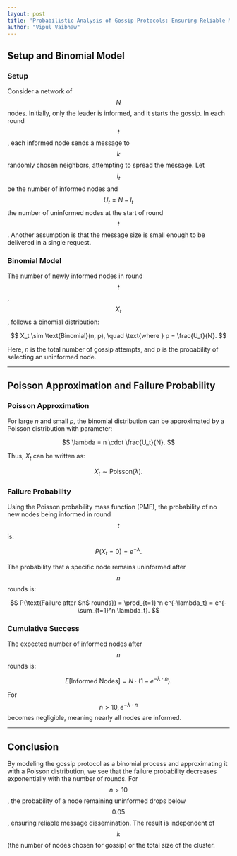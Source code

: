 ```yaml
---
layout: post
title: 'Probabilistic Analysis of Gossip Protocols: Ensuring Reliable Message Dissemination'
author: "Vipul Vaibhaw"
---
```


## Setup and Binomial Model

### Setup
Consider a network of $$N$$ nodes. Initially, only the leader is informed, and it starts the gossip. In each round $$t$$, each informed node sends a message to $$k$$ randomly chosen neighbors, attempting to spread the message. Let $$I_t$$ be the number of informed nodes and $$U_t = N - I_t$$ the number of uninformed nodes at the start of round $$t$$. Another assumption is that the message size is small enough to be delivered in a single request.

### Binomial Model
The number of newly informed nodes in round $$t$$, $$X_t$$, follows a binomial distribution:

$$
X_t \sim \text{Binomial}(n, p), \quad \text{where } p = \frac{U_t}{N}.
$$

Here, $n$ is the total number of gossip attempts, and $p$ is the probability of selecting an uninformed node.

---

## Poisson Approximation and Failure Probability

### Poisson Approximation
For large $n$ and small $p$, the binomial distribution can be approximated by a Poisson distribution with parameter:

$$
\lambda = n \cdot \frac{U_t}{N}.
$$

Thus, $X_t$ can be written as:

$$
X_t \sim \text{Poisson}(\lambda).
$$

### Failure Probability
Using the Poisson probability mass function (PMF), the probability of no new nodes being informed in round $$t$$ is:

$$
P(X_t = 0) = e^{-\lambda}.
$$

The probability that a specific node remains uninformed after $$n$$ rounds is:

$$
P(\text{Failure after $n$ rounds}) = \prod_{t=1}^n e^{-\lambda_t} = e^{-\sum_{t=1}^n \lambda_t}.
$$

### Cumulative Success
The expected number of informed nodes after $$n$$ rounds is:

$$
E[\text{Informed Nodes}] = N \cdot \left(1 - e^{-\lambda \cdot n}\right).
$$

For $$n > 10, e^{-\lambda \cdot n}$$ becomes negligible, meaning nearly all nodes are informed.

---

## Conclusion

By modeling the gossip protocol as a binomial process and approximating it with a Poisson distribution, we see that the failure probability decreases exponentially with the number of rounds. For $$n > 10$$, the probability of a node remaining uninformed drops below $$0.05$$, ensuring reliable message dissemination. The result is independent of $$k$$ (the number of nodes chosen for gossip) or the total size of the cluster.
